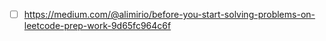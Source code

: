 * [ ] https://medium.com/@alimirio/before-you-start-solving-problems-on-leetcode-prep-work-9d65fc964c6f
